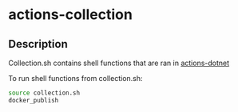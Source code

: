 # actions-collection

## Description

Collection.sh contains shell functions that are ran in [actions-dotnet](https://github.com/variant-inc/actions-dotnet)

To run shell functions from collection.sh:

```bash
source collection.sh
docker_publish
```
